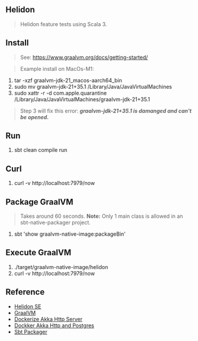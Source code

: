 Helidon
-------
>Helidon feature tests using Scala 3.

Install
-------
>See: https://www.graalvm.org/docs/getting-started/

>Example install on MacOs-M1:
1. tar -xzf graalvm-jdk-21_macos-aarch64_bin
2. sudo mv graalvm-jdk-21+35.1 /Library/Java/JavaVirtualMachines
3. sudo xattr -r -d com.apple.quarantine /Library/Java/JavaVirtualMachines/graalvm-jdk-21+35.1
>Step 3 will fix this error: ***graalvm-jdk-21+35.1 is damanged and can't be opened.***

Run
---
1. sbt clean compile run

Curl
----
1. curl -v http://localhost:7979/now

Package GraalVM
---------------
>Takes around 60 seconds. **Note:** Only 1 main class is allowed in an sbt-native-packager project.
1. sbt 'show graalvm-native-image:packageBin'

Execute GraalVM
---------------
1. ./target/graalvm-native-image/helidon
2. curl -v http://localhost:7979/now


Reference
---------
* [Helidon SE](https://helidon.io/docs/v4/#/se/introduction)
* [GraalVM](https://www.graalvm.org/docs/introduction/)
* [Dockerize Akka Http Server](https://www.freecodecamp.org/news/how-to-dockerise-a-scala-and-akka-http-application-the-easy-way-23310fc880fa/)
* [Dockker Akka Http and Postgres](https://faun.pub/docker-wonderland-akka-http-server-and-postgres-db-962b971ff28a)
* [Sbt Packager](https://www.scala-sbt.org/sbt-native-packager/formats/graalvm-native-image.html)